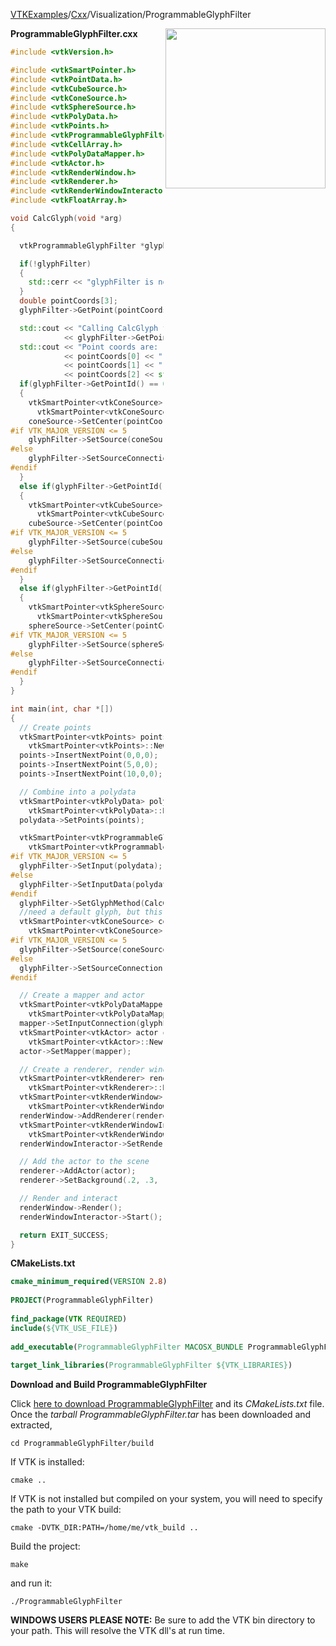 [VTKExamples](/home/)/[Cxx](/Cxx)/Visualization/ProgrammableGlyphFilter

<img align="right" src="https://github.com/lorensen/VTKExamples/blob/gh-pages/Testing/Baseline/Visualization/TestProgrammableGlyphFilter.png?raw=true" width="256" />

**ProgrammableGlyphFilter.cxx**
```c++
#include <vtkVersion.h>

#include <vtkSmartPointer.h>
#include <vtkPointData.h>
#include <vtkCubeSource.h>
#include <vtkConeSource.h>
#include <vtkSphereSource.h>
#include <vtkPolyData.h>
#include <vtkPoints.h>
#include <vtkProgrammableGlyphFilter.h>
#include <vtkCellArray.h>
#include <vtkPolyDataMapper.h>
#include <vtkActor.h>
#include <vtkRenderWindow.h>
#include <vtkRenderer.h>
#include <vtkRenderWindowInteractor.h>
#include <vtkFloatArray.h>

void CalcGlyph(void *arg)
{

  vtkProgrammableGlyphFilter *glyphFilter = (vtkProgrammableGlyphFilter*) arg;

  if(!glyphFilter)
  {
    std::cerr << "glyphFilter is not valid!" << std::endl;
  }
  double pointCoords[3];
  glyphFilter->GetPoint(pointCoords);

  std::cout << "Calling CalcGlyph for point "
            << glyphFilter->GetPointId() << std::endl;
  std::cout << "Point coords are: "
            << pointCoords[0] << " "
            << pointCoords[1] << " "
            << pointCoords[2] << std::endl;
  if(glyphFilter->GetPointId() == 0)
  {
    vtkSmartPointer<vtkConeSource> coneSource =
      vtkSmartPointer<vtkConeSource>::New();
    coneSource->SetCenter(pointCoords);
#if VTK_MAJOR_VERSION <= 5
    glyphFilter->SetSource(coneSource->GetOutput());
#else
    glyphFilter->SetSourceConnection(coneSource->GetOutputPort());
#endif
  }
  else if(glyphFilter->GetPointId() == 1)
  {
    vtkSmartPointer<vtkCubeSource> cubeSource =
      vtkSmartPointer<vtkCubeSource>::New();
    cubeSource->SetCenter(pointCoords);
#if VTK_MAJOR_VERSION <= 5
    glyphFilter->SetSource(cubeSource->GetOutput());
#else
    glyphFilter->SetSourceConnection(cubeSource->GetOutputPort());
#endif
  }
  else if(glyphFilter->GetPointId() == 2)
  {
    vtkSmartPointer<vtkSphereSource> sphereSource =
      vtkSmartPointer<vtkSphereSource>::New();
    sphereSource->SetCenter(pointCoords);
#if VTK_MAJOR_VERSION <= 5
    glyphFilter->SetSource(sphereSource->GetOutput());
#else
    glyphFilter->SetSourceConnection(sphereSource->GetOutputPort());
#endif
  }
}

int main(int, char *[])
{
  // Create points
  vtkSmartPointer<vtkPoints> points =
    vtkSmartPointer<vtkPoints>::New();
  points->InsertNextPoint(0,0,0);
  points->InsertNextPoint(5,0,0);
  points->InsertNextPoint(10,0,0);

  // Combine into a polydata
  vtkSmartPointer<vtkPolyData> polydata =
    vtkSmartPointer<vtkPolyData>::New();
  polydata->SetPoints(points);

  vtkSmartPointer<vtkProgrammableGlyphFilter> glyphFilter =
    vtkSmartPointer<vtkProgrammableGlyphFilter>::New();
#if VTK_MAJOR_VERSION <= 5
  glyphFilter->SetInput(polydata);
#else
  glyphFilter->SetInputData(polydata);
#endif
  glyphFilter->SetGlyphMethod(CalcGlyph, glyphFilter);
  //need a default glyph, but this should not be used
  vtkSmartPointer<vtkConeSource> coneSource =
    vtkSmartPointer<vtkConeSource>::New();
#if VTK_MAJOR_VERSION <= 5
  glyphFilter->SetSource(coneSource->GetOutput());
#else
  glyphFilter->SetSourceConnection(coneSource->GetOutputPort());
#endif

  // Create a mapper and actor
  vtkSmartPointer<vtkPolyDataMapper> mapper =
    vtkSmartPointer<vtkPolyDataMapper>::New();
  mapper->SetInputConnection(glyphFilter->GetOutputPort());
  vtkSmartPointer<vtkActor> actor =
    vtkSmartPointer<vtkActor>::New();
  actor->SetMapper(mapper);

  // Create a renderer, render window, and interactor
  vtkSmartPointer<vtkRenderer> renderer =
    vtkSmartPointer<vtkRenderer>::New();
  vtkSmartPointer<vtkRenderWindow> renderWindow =
    vtkSmartPointer<vtkRenderWindow>::New();
  renderWindow->AddRenderer(renderer);
  vtkSmartPointer<vtkRenderWindowInteractor> renderWindowInteractor =
    vtkSmartPointer<vtkRenderWindowInteractor>::New();
  renderWindowInteractor->SetRenderWindow(renderWindow);

  // Add the actor to the scene
  renderer->AddActor(actor);
  renderer->SetBackground(.2, .3, .4);

  // Render and interact
  renderWindow->Render();
  renderWindowInteractor->Start();

  return EXIT_SUCCESS;
}
```
**CMakeLists.txt**
```cmake
cmake_minimum_required(VERSION 2.8)
 
PROJECT(ProgrammableGlyphFilter)
 
find_package(VTK REQUIRED)
include(${VTK_USE_FILE})
 
add_executable(ProgrammableGlyphFilter MACOSX_BUNDLE ProgrammableGlyphFilter.cxx)
 
target_link_libraries(ProgrammableGlyphFilter ${VTK_LIBRARIES})
```

**Download and Build ProgrammableGlyphFilter**

Click [here to download ProgrammableGlyphFilter](https://github.com/lorensen/VTKWikiExamplesTarballs/raw/master/ProgrammableGlyphFilter.tar) and its *CMakeLists.txt* file.
Once the *tarball ProgrammableGlyphFilter.tar* has been downloaded and extracted,
```
cd ProgrammableGlyphFilter/build 
```
If VTK is installed:
```
cmake ..
```
If VTK is not installed but compiled on your system, you will need to specify the path to your VTK build:
```
cmake -DVTK_DIR:PATH=/home/me/vtk_build ..
```
Build the project:
```
make
```
and run it:
```
./ProgrammableGlyphFilter
```
**WINDOWS USERS PLEASE NOTE:** Be sure to add the VTK bin directory to your path. This will resolve the VTK dll's at run time.

